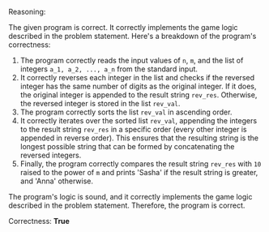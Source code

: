 Reasoning:

The given program is correct. It correctly implements the game logic described in the problem statement. Here's a breakdown of the program's correctness:

1.  The program correctly reads the input values of `n`, `m`, and the list of integers `a_1, a_2, ..., a_n` from the standard input.
2.  It correctly reverses each integer in the list and checks if the reversed integer has the same number of digits as the original integer. If it does, the original integer is appended to the result string `rev_res`. Otherwise, the reversed integer is stored in the list `rev_val`.
3.  The program correctly sorts the list `rev_val` in ascending order.
4.  It correctly iterates over the sorted list `rev_val`, appending the integers to the result string `rev_res` in a specific order (every other integer is appended in reverse order). This ensures that the resulting string is the longest possible string that can be formed by concatenating the reversed integers.
5.  Finally, the program correctly compares the result string `rev_res` with `10` raised to the power of `m` and prints 'Sasha' if the result string is greater, and 'Anna' otherwise.

The program's logic is sound, and it correctly implements the game logic described in the problem statement. Therefore, the program is correct.

Correctness: **True**